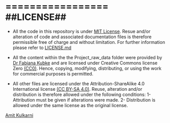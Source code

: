 =================
##LICENSE##
=================
* All the code in this repository is under [MIT License](https://opensource.org/licenses/MIT). Resue and/or alteration of code and associated documentation files is therefore permissible free of charge and without limitation. For further information please refer to [LICENSE.md](https://github.com/Adamthe1st/Adamthe1st-green-cortex/blob/master/LICENSE.md)    

* All the content within the the Project_raw_data folder were provided by [Dr Fabiana Kubke](https://unidirectory.auckland.ac.nz/profile/f-kubke) and are licensed under Creative Commons license Zero [(CC0)](https://creativecommons.org/publicdomain/zero/1.0/). Hence, copying, modifying, distributing, or using the work for commercial purposes is permitted. 

* All other files are licensed under the Attribution-ShareAlike 4.0 International license [(CC BY-SA 4.0)](https://creativecommons.org/licenses/by-sa/4.0/). Reuse, alteration and/or distribution is therefore allowed under the following conditions: 1- Attribution must be given if alterations were made.                                                                         2- Distribution is allowed under the same license as the original license.  




[Amit Kulkarni](http://www.worldofagile.com/about-me/)
